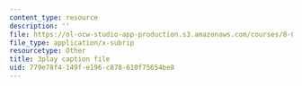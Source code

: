 ```yaml
---
content_type: resource
description: ''
file: https://ol-ocw-studio-app-production.s3.amazonaws.com/courses/8-01sc-classical-mechanics-fall-2016/779e78f4149fe196c878610f75654be8_WwvDJqtHNBU.srt
file_type: application/x-subrip
resourcetype: Other
title: 3play caption file
uid: 779e78f4-149f-e196-c878-610f75654be8
---
```

